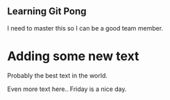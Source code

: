 ## Learning Git Pong
I need to master this so I can be a good team member.

# Adding some new text
Probably the best text in the world.

Even more text here.. Friday is a nice day.
